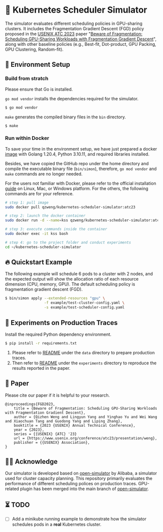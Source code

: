 # 🚀 Kubernetes Scheduler Simulator

The simulator evaluates different scheduling policies in GPU-sharing clusters.
It includes the Fragmentation Gradient Descent (FGD) policy proposed in the [USENIX ATC 2023](https://www.usenix.org/conference/atc23) paper "[Beware of Fragmentation: Scheduling GPU-Sharing Workloads with Fragmentation Gradient Descent](https://www.usenix.org/conference/atc23/presentation/weng)", along with other baseline policies (e.g., Best-fit, Dot-product, GPU Packing, GPU Clustering, Random-fit). 

## 🚧 Environment Setup

### Build from stratch

Please ensure that Go is installed.

`go mod vendor` installs the dependencies required for the simulator. 

```bash
$ go mod vendor
```

`make` generates the compiled binary files in the `bin` directory.

```bash
$ make
```

### Run within Docker

To save your time in the environment setup, we have just prepared a docker [image](https://hub.docker.com/r/qzweng/kubernetes-scheduler-simulator) with Golang 1.20.4, Python 3.10.11, and required libraries installed.

Besides, we have copied the GitHub repo under the home directory and compile the executable binary file (`bin/simon`), therefore, `go mod vendor` and `make` commands are no longer needed.

For the users not familiar with Docker, please refer to the official installation [guide](https://docs.docker.com/engine/install) on Linux, Mac, or Windows platform. For the others, the following commands are for your reference.

```bash
# step 1: pull image
sudo docker pull qzweng/kubernetes-scheduler-simulator:atc23

# step 2: launch the docker container
sudo docker run -d --name=kss qzweng/kubernetes-scheduler-simulator:atc23 bash -c "sleep infinity"

# step 3: execute commands inside the container
sudo docker exec -it kss bash

# step 4: go to the project folder and conduct experiments
cd ~/kubernetes-scheduler-simulator
```

## 🔥 Quickstart Example

The following example will schedule 6 pods to a cluster with 2 nodes, and the expected output will show the allocation ratio of each resource dimension (CPU, memory, GPU).
The default scheduling policy is fragmentation gradient descent (FGD).

```bash
$ bin/simon apply --extended-resources "gpu" \
                  -f example/test-cluster-config.yaml \
                  -s example/test-scheduler-config.yaml
```

## 🔮 Experiments on Production Traces

Install the required Python dependency environment.

```bash
$ pip install -r requirements.txt
```

1. Please refer to [README](data/README.md) under the `data` directory to prepare production traces.
2. Then refer to [README](experiments/README.md) under the `experiments` directory to reproduce the results reported in the paper.

## 📝 Paper

Please cite our paper if it is helpful to your research.

```
@inproceedings{FGD2023,
    title = {Beware of Fragmentation: Scheduling GPU-Sharing Workloads with Fragmentation Gradient Descent},
    author = {Qizhen Weng and Lingyun Yang and Yinghao Yu and Wei Wang and Xiaochuan Tang and Guodong Yang and Liping Zhang},
    booktitle = {2023 {USENIX} Annual Technical Conference},
    year = {2023},
    series = {{USENIX} {ATC} '23}
    url = {https://www.usenix.org/conference/atc23/presentation/weng},
    publisher = {{USENIX} Association},
}
```

## 🙏🏻 Acknowledge

Our simulator is developed based on [open-simulator](https://github.com/alibaba/open-simulator) by Alibaba, a simulator used for cluster capacity planning. 
This repository primarily evaluates the performance of different scheduling polices on production traces.
GPU-related plugin has been merged into the main branch of [open-simulator](https://github.com/alibaba/open-simulator).

## ⏳ TODO

- [ ] Add a minikube running example to demonstrate how the simulator schedules pods in a **real** Kubernetes cluster.
